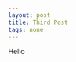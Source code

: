 ```yaml
---
layout: post
title: Third Post
tags: none
---
```


Hello

<script src="https://gist.github.com/1289314.js?file=git-dude.rb"></script>
